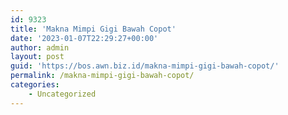 ```yaml
---
id: 9323
title: 'Makna Mimpi Gigi Bawah Copot'
date: '2023-01-07T22:29:27+00:00'
author: admin
layout: post
guid: 'https://bos.awn.biz.id/makna-mimpi-gigi-bawah-copot/'
permalink: /makna-mimpi-gigi-bawah-copot/
categories:
    - Uncategorized
---
```


